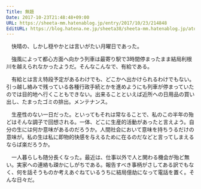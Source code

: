 ```yaml
---
Title: 無題
Date: 2017-10-23T21:48:48+09:00
URL: https://sheeta-mm.hatenablog.jp/entry/2017/10/23/214848
EditURL: https://blog.hatena.ne.jp/sheeta38/sheeta-mm.hatenablog.jp/atom/entry/8599973812310690473
---
```


　快晴の、しかし穏やかとは言いがたい月曜日であった。

　強風によって都心方面へ向かう列車は最寄り駅で3時間停まったまま結局利根川を越えられなかったようだ。そんなこんなで、有給である。

　有給とは言え特段予定があるわけでも、どこかへ出かけられるわけでもない。引っ越し絡みで残っている各種行政手続とかを進めようにも列車が停まっていたのでは目的地へ行くこともできない。出来ることといえば近所への日用品の買い出し、たまったゴミの排出。メンテナンス。

　生産性のない一日だった。といってもそれは常なることで、私のこの半年の殆どはそんな調子で回想される。一体、どこに生産的活動があったと言えよう。自分の生には何か意味があるのだろうか。人間社会において意味を持ちうるだけの意味が。私の生は私に即物的快感を与えるために在るのだなどと言ってしまえるならば楽だろうか。

　一人暮らしも随分長くなった。最近は、仕事以外で人と関わる機会が殆ど無い。実家への連絡も疎かにしがちである。報告すべき事柄がさしてある訳でもなく、何を話そうものか考えあぐねているうちに結局億劫になって電話を置く。そんな日々だ。

